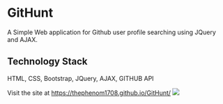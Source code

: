 # GitHunt
A Simple Web application for Github user profile searching using JQuery and AJAX.

## Technology Stack
HTML, CSS, Bootstrap, JQuery, AJAX, GITHUB API

Visit the site at https://thephenom1708.github.io/GitHunt/
![](https://drive.google.com/open?id=16YIiQEl-T-I7gY8SfL1psysepVvnhnY-)

